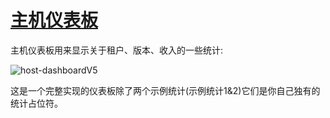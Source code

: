 # [主机仪表板](https://docs.aspnetzero.com/en/aspnet-core-angular/latest/Features-Angular-Host-Dashboard)

主机仪表板用来显示关于租户、版本、收入的一些统计:

![host-dashboardV5](/images/aspnetzero/host-dashboardV5.png)

这是一个完整实现的仪表板除了两个示例统计(示例统计1&2)它们是你自己独有的统计占位符。
